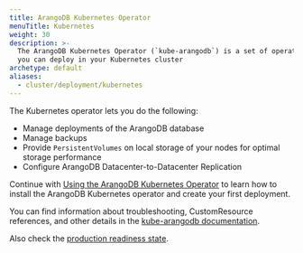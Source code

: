 ```yaml
---
title: ArangoDB Kubernetes Operator
menuTitle: Kubernetes
weight: 30
description: >-
  The ArangoDB Kubernetes Operator (`kube-arangodb`) is a set of operators that
  you can deploy in your Kubernetes cluster
archetype: default
aliases:
  - cluster/deployment/kubernetes
---
```

The Kubernetes operator lets you do the following:

- Manage deployments of the ArangoDB database
- Manage backups
- Provide `PersistentVolumes` on local storage of your nodes for optimal storage performance
- Configure ArangoDB Datacenter-to-Datacenter Replication

Continue with [Using the ArangoDB Kubernetes Operator](https://arangodb.github.io/kube-arangodb/docs/using-the-operator)
to learn how to install the ArangoDB Kubernetes operator and create your first
deployment.

You can find information about troubleshooting, CustomResource references, and
other details in the [kube-arangodb documentation](https://arangodb.github.io/kube-arangodb/docs/).

Also check the [production readiness state](https://arangodb.github.io/kube-arangodb/#production-readiness-state).
